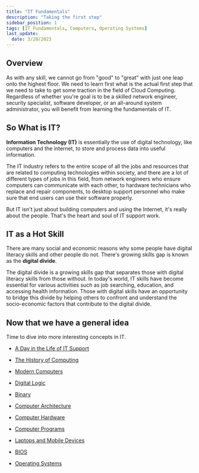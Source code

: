 ```yaml
---
title: "IT Fundamentals"
description: "Taking the first step"
sidebar_position: 1
tags: [IT Fundamentals, Computers, Operating Systems]
last_update:
  date: 3/28/2023
---
```



## Overview 

As with any skill, we cannot go from "good" to "great" with just one leap onto the highest floor. We need to learn first what is the actual first step that we need to take to get some traction in the field of Cloud Computing. Regardless of whether you're goal is to be a skilled network engineer, security specialist, software developer, or an all-around system administrator, you will benefit from learning the fundamentals of IT.

## So What is IT?

**Information Technology (IT)** is essentially the use of digital technology, like computers and the internet, to store and process data into useful information. 

The IT industry refers to the entire scope of all the jobs and resources that are related to computing technologies within society, and there are a lot of different types of jobs in this field, from network engineers who ensure computers can communicate with each other, to hardware technicians who replace and repair components, to desktop support personnel who make sure that end users can use their software properly.

But IT isn't just about building computers and using the Internet, it's really about the people. That's the heart and soul of IT support work.

## IT as a Hot Skill 

There are many social and economic reasons why some people have digital literacy skills and other people do not. There's growing skills gap is known as the **digital divide**. 

The digital divide is a growing skills gap that separates those with digital literacy skills from those without. In today's world, IT skills have become essential for various activities such as job searching, education, and accessing health information. Those with digital skills have an opportunity to bridge this divide by helping others to confront and understand the socio-economic factors that contribute to the digital divide.

## Now that we have a general idea

Time to dive into more interesting concepts in IT.

- [A Day in the Life of IT Support](./002-A-Day-in-the-Life-of-IT-Support.md)

- [The History of Computing](./003-The-History-of-Computing.md)

- [Modern Computers](./004-The-Modern-Computers.md)

- [Digital Logic](./005-The-Digital-Logic.md)

- [Binary](./006-Binary.md)

- [Computer Architecture](./007-Computer-Architecture.md)

- [Computer Hardware](./008-Computer-Hardware.md)

- [Computer Programs](./009-Computer-Programs.md)

- [Laptops and Mobile Devices](./010-Laptops-and-Mobile-Devices.md)

- [BIOS](./011-BIOS.md)

- [Operating Systems](./012-Operating-Systems.md)
